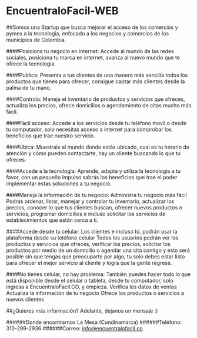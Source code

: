 # EncuentraloFacil-WEB

##Somos una Startup que busca mejorar el acceso de los comercios y pymes a la tecnologia, enfocado a los negocios y comercios de los municipios de Colombia.

####Posiciona tu negocio en internet:
Accede al mundo de las redes sociales, posiciona tu marca en internet, avanza al nuevo mundo que te ofrece la tecnología.

####Publica:
Presenta a tus clientes de una manera más sencilla todos los productos que tienes para ofrecer, consigue captar más clientes desde la palma de tu mano.

####Controla:
Maneja el inventario de productos y servicios que ofreces, actualiza los precios, ofrece domicilios o agendamiento de citas mucho más fácil.

####Fácil acceso:
Accede a los servicios desde tu teléfono movil o desde tu computador, solo necesitas acceso a internet para comprobar los beneficios que trae nuestro servicio.

####Ubica: 
Muestrale al mundo donde estás ubicado, cual es tu horario de atención y cómo pueden contactarte, hay un cliente buscando lo que tu ofreces.

####Accede a la tecnología: 
Aprende, adapta y utiliza la tecnología a tu favor, con un pequeño impulso sabrás los beneficios que trae el poder implementar estas soluciones a tu negocio.

####Maneja la información de tu negocio:
Administra tu negocio más fácil
Podrás ordenar, listar, manejar y controlar tu inventario, actualizar los precios, conocer lo que tus clientes buscan, ofrecer nuevos productos o servicios, programar domicilios e incluso solicitar los servicios de establecimientos que están cerca a ti.

####Accede desde tu celular:
Los clientes e incluso tú, podrán usar la plataforma desde su teléfono celular
Todos los usuarios podrán ver los productos y servicios que ofreces, verificar los precios, solicitar los productos por medio de un domicilio o agendar una cita contigo y esto será posible sin que tengas que preocuparte por algo, tu solo debes estar listo para ofrecer el mejor servicio al cliente y logra que la gente regrese.

####No tienes celular, no hay problema: 
También puedes hacer todo lo que está disponible desde el celular o tableta, desde tu computador, solo ingresa a EncuentraloFacil.CO, y empieza.
Verifica los datos de ventas
Actualiza la información de tu negocio
Ofrece los productos o servicios a nuevos clientes

##¿Quieres más información? Adelante, dejanos un mensaje :)

######Donde encontrarnos
La Mesa (Cundinamarca)
######Teléfono: 
310-299-2936
######Correo:
info@encuentralofacil.co
